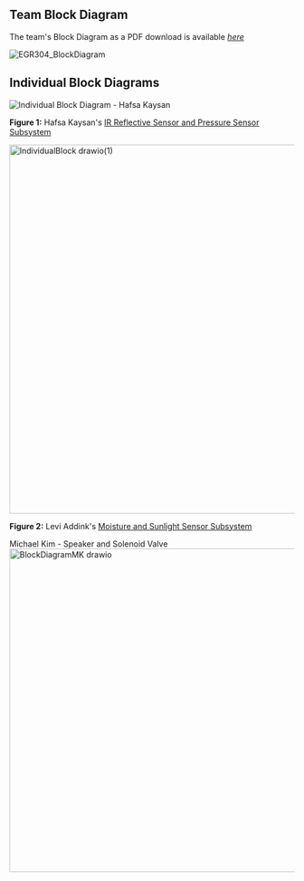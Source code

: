 ## Team Block Diagram

The team's Block Diagram as a PDF download is available [*here*](EGR304_BlockDiagram.drawio.pdf)

![EGR304_BlockDiagram](https://github.com/user-attachments/assets/670a326f-5530-4035-aef1-9d47d9abfe00)

## Individual Block Diagrams
   
![Individual Block Diagram - Hafsa Kaysan](https://github.com/user-attachments/assets/68446eef-9c85-439c-91f2-38c06625a7d2)

**Figure 1:** Hafsa Kaysan's [IR Reflective Sensor and Pressure Sensor Subsystem](https://hfsksn.github.io/01-Block-Diagram/Block-Diagram/)


<img width="701" height="651" alt="IndividualBlock drawio(1)" src="https://github.com/user-attachments/assets/f3753c98-baa2-40f2-812f-e01c88b9288d" />

**Figure 2:** Levi Addink's [Moisture and Sunlight Sensor Subsystem](https://blobiathan.github.io/01-Block-Diagram/Block-Diagram/)


Michael Kim - Speaker and Solenoid Valve 
<img width="816" height="571" alt="BlockDiagramMK drawio" src="https://github.com/user-attachments/assets/c274bcd8-be13-4b36-a9e1-b74b147fc320" />



